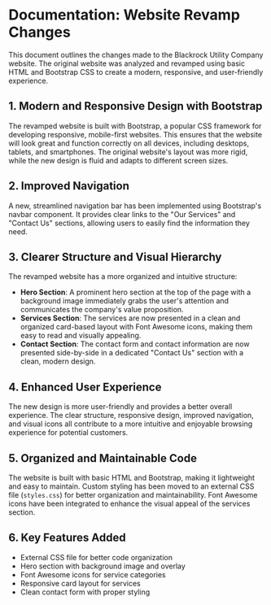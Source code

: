 # Documentation: Website Revamp Changes

This document outlines the changes made to the Blackrock Utility Company website. The original website was analyzed and revamped using basic HTML and Bootstrap CSS to create a modern, responsive, and user-friendly experience.

## 1. Modern and Responsive Design with Bootstrap

The revamped website is built with Bootstrap, a popular CSS framework for developing responsive, mobile-first websites. This ensures that the website will look great and function correctly on all devices, including desktops, tablets, and smartphones. The original website's layout was more rigid, while the new design is fluid and adapts to different screen sizes.

## 2. Improved Navigation

A new, streamlined navigation bar has been implemented using Bootstrap's navbar component. It provides clear links to the "Our Services" and "Contact Us" sections, allowing users to easily find the information they need.

## 3. Clearer Structure and Visual Hierarchy

The revamped website has a more organized and intuitive structure:

-   **Hero Section**: A prominent hero section at the top of the page with a background image immediately grabs the user's attention and communicates the company's value proposition.
-   **Services Section**: The services are now presented in a clean and organized card-based layout with Font Awesome icons, making them easy to read and visually appealing.
-   **Contact Section**: The contact form and contact information are now presented side-by-side in a dedicated "Contact Us" section with a clean, modern design.

## 4. Enhanced User Experience

The new design is more user-friendly and provides a better overall experience. The clear structure, responsive design, improved navigation, and visual icons all contribute to a more intuitive and enjoyable browsing experience for potential customers.

## 5. Organized and Maintainable Code

The website is built with basic HTML and Bootstrap, making it lightweight and easy to maintain. Custom styling has been moved to an external CSS file (`styles.css`) for better organization and maintainability. Font Awesome icons have been integrated to enhance the visual appeal of the services section.

## 6. Key Features Added

-   External CSS file for better code organization
-   Hero section with background image and overlay
-   Font Awesome icons for service categories
-   Responsive card layout for services
-   Clean contact form with proper styling
